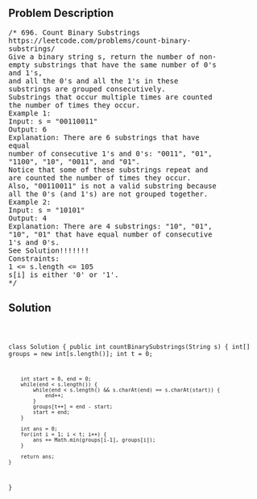 <!--
<style>
  body { font-family: Arial, sans-serif; }
  .container { max-width: 100%; margin: 0 auto; padding: 10px; }
  .comment-block { max-width: 30%; background-color: #f9f9f9; padding: 10px; border-left: 5px solid #ccc; overflow-wrap: break-word; white-space: pre-wrap; }
  .code-block { background-color: #f4f4f4; padding: 10px; border: 1px solid #ddd; overflow-wrap: break-word; white-space: pre-wrap; }
</style>
-->

<div class='container'>
<h2>Problem Description</h2>
<div class='comment-block'>
<pre>
/* 696. Count Binary Substrings
https://leetcode.com/problems/count-binary-
substrings/
Give a binary string s, return the number of non-
empty substrings that have the same number of 0's
and 1's,
and all the 0's and all the 1's in these
substrings are grouped consecutively.
Substrings that occur multiple times are counted
the number of times they occur.
Example 1:
Input: s = "00110011"
Output: 6
Explanation: There are 6 substrings that have
equal
number of consecutive 1's and 0's: "0011", "01",
"1100", "10", "0011", and "01".
Notice that some of these substrings repeat and
are counted the number of times they occur.
Also, "00110011" is not a valid substring because
all the 0's (and 1's) are not grouped together.
Example 2:
Input: s = "10101"
Output: 4
Explanation: There are 4 substrings: "10", "01",
"10", "01" that have equal number of consecutive
1's and 0's.
See Solution!!!!!!!
Constraints:
1 <= s.length <= 105
s[i] is either '0' or '1'.
*/
</pre>
</div>

<h2>Solution</h2>
<div class='code-block'>
<pre><code class='language-java'>

class Solution {
    public int countBinarySubstrings(String s) {
        int[] groups = new int[s.length()];
        int t = 0;
        
        int start = 0, end = 0;
        while(end < s.length()) {
            while(end < s.length() && s.charAt(end) == s.charAt(start)) {
                end++;
            }
            groups[t++] = end - start;
            start = end;
        }
        
        int ans = 0;
        for(int i = 1; i < t; i++) {
            ans += Math.min(groups[i-1], groups[i]);
        }
        
        return ans;
    }
}

</code></pre>
</div>
</div>
